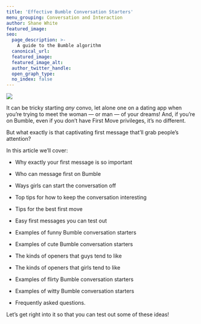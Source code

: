 ```yaml
---
title: 'Effective Bumble Conversation Starters'
menu_grouping: Conversation and Interaction
author: Shane White
featured_image:
seo:
  page_description: >-
    A guide to the Bumble algorithm
  canonical_url:
  featured_image:
  featured_image_alt:
  author_twitter_handle:
  open_graph_type:
  no_index: false
---
```


<p><img src="https://cdn.buttercms.com/9AbCICZkQdaWICiAXLw0"></p>
<p></p>
<p>It can be tricky starting&nbsp;<em>any</em> convo, let alone one on a dating app when you&rsquo;re trying to meet the woman &mdash; or man &mdash; of your dreams! And, if you&rsquo;re on Bumble, even if you don&rsquo;t have First Move privileges, it&rsquo;s no different.</p>
<p></p>
<p>But what exactly is that captivating first message that&rsquo;ll grab people&rsquo;s attention?</p>
<p></p>
<p>In this article we&rsquo;ll cover:</p>
<p></p>
<ul>
<li>
<p>Why exactly your first message is so important</p>
</li>
<li>
<p>Who can message first on Bumble</p>
</li>
<li>
<p>Ways girls can start the conversation off</p>
</li>
<li>
<p>Top tips for how to keep the conversation interesting</p>
</li>
<li>
<p>Tips for the best first move</p>
</li>
<li>
<p>Easy first messages you can test out</p>
</li>
<li>
<p>Examples of funny Bumble conversation starters</p>
</li>
<li>
<p>Examples of cute Bumble conversation starters</p>
</li>
<li>
<p>The kinds of openers that guys tend to like</p>
</li>
<li>
<p>The kinds of openers that girls tend to like</p>
</li>
<li>
<p>Examples of flirty Bumble conversation starters</p>
</li>
<li>
<p>Examples of witty Bumble conversation starters</p>
</li>
<li>
<p>Frequently asked questions.</p>
</li>
</ul>
<p></p>
<p>Let&rsquo;s get right into it so that you can test out some of these ideas!</p>
